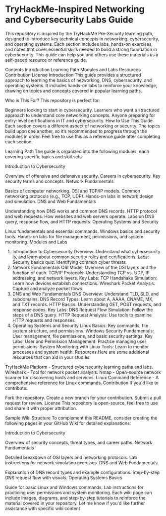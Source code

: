 # TryHackMe-Inspired Networking and Cybersecurity Labs Guide
This repository is inspired by the TryHackMe Pre-Security learning path, designed to introduce key technical concepts in networking, cybersecurity, and operating systems. Each section includes labs, hands-on exercises, and notes that cover essential skills needed to build a strong foundation in cybersecurity. This guide can help you and others use these materials as a self-paced resource or reference guide.

Contents
Introduction
Learning Path
Modules and Labs
Resources
Contribution
License
Introduction
This guide provides a structured approach to learning the basics of networking, DNS, cybersecurity, and operating systems. It includes hands-on labs to reinforce your knowledge, drawing on topics and concepts covered in popular learning paths.

Who is This For?
This repository is perfect for:

Beginners looking to start in cybersecurity.
Learners who want a structured approach to understand core networking concepts.
Anyone preparing for entry-level certifications in IT and cybersecurity.
How to Use This Guide
Each section covers a different aspect of networking or security. The topics build upon one another, so it’s recommended to progress through the modules in order. Feel free to use this as a reference guide after completing each section.

Learning Path
The guide is organized into the following modules, each covering specific topics and skill sets:

Introduction to Cybersecurity

Overview of offensive and defensive security.
Careers in cybersecurity.
Key security terms and concepts.
Network Fundamentals

Basics of computer networking.
OSI and TCP/IP models.
Common networking protocols (e.g., TCP, UDP).
Hands-on labs in network design and simulation.
DNS and Web Fundamentals

Understanding how DNS works and common DNS records.
HTTP protocol and web requests.
How websites and web servers operate.
Labs on DNS query, response flow, and HTTP requests.
Operating Systems and Security

Linux fundamentals and essential commands.
Windows basics and security tools.
Hands-on labs for file management, permissions, and system monitoring.
Modules and Labs
1. Introduction to Cybersecurity
Overview: Understand what cybersecurity is, and learn about common security roles and certifications.
Labs:
Security basics quiz.
Identifying common cyber threats.
2. Network Fundamentals
OSI Model: Overview of the OSI layers and the function of each.
TCP/IP Protocols: Understanding TCP vs. UDP, IP addressing, and network layers.
Key Labs:
TCP Handshake Simulation: Learn how devices establish connections.
Wireshark Packet Analysis: Capture and analyze packet flows.
3. DNS and Web Fundamentals
DNS Overview: Understand TLD, SLD, and subdomains.
DNS Record Types: Learn about A, AAAA, CNAME, MX, and TXT records.
HTTP Basics: Understanding GET, POST requests, and response codes.
Key Labs:
DNS Request Flow Simulation: Follow the steps of a DNS query.
HTTP Request Analysis: Use tools to examine HTTP requests and responses.
4. Operating Systems and Security
Linux Basics: Key commands, file system structure, and permissions.
Windows Security Fundamentals: User management, file permissions, and basic security settings.
Key Labs:
User and Permission Management: Practice managing user permissions.
System Monitoring with Linux Tools: Learn to monitor processes and system health.
Resources
Here are some additional resources that can aid in your studies:

TryHackMe Platform - Structured cybersecurity learning paths and labs.
Wireshark - Tool for network packet analysis.
Nmap - Open-source network scanner for discovering hosts and services.
Linux Command Reference - A comprehensive reference for Linux commands.
Contribution
If you'd like to contribute:

Fork the repository.
Create a new branch for your contribution.
Submit a pull request for review.
License
This repository is open-source, feel free to use and share it with proper attribution.

Sample Wiki Structure
To complement this README, consider creating the following pages in your GitHub Wiki for detailed explanations:

Introduction to Cybersecurity

Overview of security concepts, threat types, and career paths.
Network Fundamentals

Detailed breakdown of OSI layers and networking protocols.
Lab instructions for network simulation exercises.
DNS and Web Fundamentals

Explanation of DNS record types and example configurations.
Step-by-step DNS request flow with visuals.
Operating Systems Basics

Guide for basic Linux and Windows commands.
Lab instructions for practicing user permissions and system monitoring.
Each wiki page can include images, diagrams, and step-by-step tutorials to reinforce the material covered in your repository. Let me know if you'd like further assistance with specific wiki content
